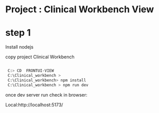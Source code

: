 # Project : Clinical Workbench View


# step 1
 Install nodejs


 copy project Clinical Workbench


``` bash

 C:> CD  FRONTUI-VIEW   
 C:\Clinical_workbench > 
 C:\Clinical_workbench> npm install
 C:\Clinical_workbench > npm run dev 


```

once dev server run check in browser:

Local:http://localhost:5173/